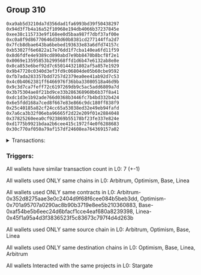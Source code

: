 ## Group 310

```0xe0563ba80c51680d4fbb99e43891a11825d6171f
0xa9ab5d3210da7d356dad1fa6993bd39f50438297
0x94d3f7b4a16a52f10968e194db4066b37237845e
0xee38c115733e9f168ee0d5baa987f7dbf37af00e
0xc0a8f9d86770646d38d60b8381cd277144ffa2d7
0x7fcb8dbae643ba6bebed193633e83a6dfd74157c
0xb53027f6e6822a17e76dd1f7cba140ea6fd11f59
0x8d6fdfe4e9389cd890abd7e9bb8470b8bcf8f2e1
0x0069e13595853b299568ffd1d6b47e6132ab8e8e
0x0ca853e6bef92d7c650144321802af5a857e1929
0x9b47720c0340d3ef3fd9c06804de05b60cbe9592
0xfb7ada283357bdd7257d2379ea0ee41ab92d7c53
0x4c0b4062381ff6466976f36bba33080518a46d9b
0x9c3d7ca7feff72c6197269db9c5ac5add6809a7d
0x3b75304ae8f21bd9ce33b286368960b6b37f8a41
0xdc1d3e1b92ade766d0368b3446fc7b4bd332b424
0x6e5fdd168a7ced8f667e83e866c9dc180ff838f9
0x25c40185a82cf24cc65a53038ed32e49eb94fafd
0x7a6ca3b32f06eba96665f2d22e209f01e2884048
0x37825260eea0cf923869b55178bf23fe337e824e
0xd1775b9921bdaa2b6cee415c1972f4e0f6288683
0x30c770af050a79af157df24608ea764369157a02
```
<details>
<summary>Transactions:</summary>

Hashes: 

Wallet: 0xe0563ba80c51680d4fbb99e43891a11825d6171f

       Hash: 0x620fe97b8ce05c5c8306cd51a545cb21322fe9ec3b3c1b6425061ce72f731572
         - source chain: Arbitrum
         - destination chain: Optimism
         - project: Stargate
         - contract: 0x352d8275aae3e0c2404d9f68f6cee084b5beb3dd
         - value USD: 21.1281978
       Hash: 0xf12a73628dbda2dbfede9244c35f697b8b023f2b1bf6fa3d552b24ea8f7dd694
         - source chain: Optimism
         - destination chain: Base
         - project: Stargate
         - contract: 0x701a95707a0290ac8b90b3719e8ee5b210360883
         - value USD: 2.389129938
       Hash: 0x56ab11228a4c7cc83460f68cc9169409c85ae41a4d1c1119831145cf7e6b262f
         - source chain: Base
         - destination chain: Linea
         - project: Stargate
         - contract: 0xaf54be5b6eec24d6bfacf1cce4eaf680a8239398
         - value USD: 1.635323153
       Hash: 0xd66beb517aab5ea55e2fe527b2302d47743f98a711b14214f8a275f8f8460a46
         - source chain: Linea
         - destination chain: Arbitrum
         - project: Stargate
         - contract: 0x45f1a95a4d3f3836523f5c83673c797f4d4d263b
         - value USD: 0.8377682951
       Hash: 0x35c11ff84ae3b054a0bed0da3f4e00eddb383bdd4dc75b7a471627aba8cb58b4
         - source chain: Arbitrum
         - destination chain: Optimism
         - project: Stargate
         - contract: 0x352d8275aae3e0c2404d9f68f6cee084b5beb3dd
         - value USD: 21.245257598
       Hash: 0x57823df2539c83955463c1b53fbfe1b678816d4dba9c1eecbe36e99a0bd64353
         - source chain: Arbitrum
         - destination chain: Optimism
         - project: Stargate
         - contract: 0x352d8275aae3e0c2404d9f68f6cee084b5beb3dd
         - value USD: 18.556724387
       Hash: 0x12c42030955afb4ba40e6850fd5274b3267c9519a3abe44f39c4884ddfd55004
         - source chain: Arbitrum
         - destination chain: Optimism
         - project: Stargate
         - contract: 0x352d8275aae3e0c2404d9f68f6cee084b5beb3dd
         - value USD: 18.431723579
Wallet: 0xa9ab5d3210da7d356dad1fa6993bd39f50438297

       Hash:0x6540ec1eaa28b48245dcb2d3b46fb0d08dd10ac4a7e47b30ce06885518805453
         - source chain: Arbitrum
         - destination chain: Optimism
         - project: Stargate
         - contract: 0x352d8275aae3e0c2404d9f68f6cee084b5beb3dd
         - value USD: 23.018053079
       Hash:0x5198d1311906c997a2de25d566cd1989e49f270cea914f26bd880cad4b57185f
         - source chain: Optimism
         - destination chain: Base
         - project: Stargate
         - contract: 0x701a95707a0290ac8b90b3719e8ee5b210360883
         - value USD: 2.633756011
       Hash:0x2e6a6d6409b8afe5e8a4973de54adfb5e9f0174a866247b0381ea2a569bdfb18
         - source chain: Base
         - destination chain: Linea
         - project: Stargate
         - contract: 0xaf54be5b6eec24d6bfacf1cce4eaf680a8239398
         - value USD: 1.879796029
       Hash:0x5de9844f50aa41500c12f11550d7954bd30e39fee5e6b441500cad4625b14c3f
         - source chain: Linea
         - destination chain: Arbitrum
         - project: Stargate
         - contract: 0x45f1a95a4d3f3836523f5c83673c797f4d4d263b
         - value USD: 1.082089795
       Hash:0x8153e6910e697fe464dc08724a13a9d9af023c1430eca4497453f43fa8ff8569
         - source chain: Arbitrum
         - destination chain: Optimism
         - project: Stargate
         - contract: 0x352d8275aae3e0c2404d9f68f6cee084b5beb3dd
         - value USD: 21.501050263
       Hash:0xedb44ebd45fa89366a3d2d4df6ffd9fee31d0d89a771eb28e3f2740ba635bfab
         - source chain: Arbitrum
         - destination chain: Optimism
         - project: Stargate
         - contract: 0x352d8275aae3e0c2404d9f68f6cee084b5beb3dd
         - value USD: 18.810134738
       Hash:0xf7ab6c77e9028657998d24a0c67ae8434cbe6d5fdf2353306d5ed31d4d2cc2a7
         - source chain: Arbitrum
         - destination chain: Optimism
         - project: Stargate
         - contract: 0x352d8275aae3e0c2404d9f68f6cee084b5beb3dd
         - value USD: 18.674013506
Wallet: 0x94d3f7b4a16a52f10968e194db4066b37237845e

       Hash:0x70c0bf83a59f847620e0194b63340d9fddf56bc166dd1a88ec9545a256625650
         - source chain: Arbitrum
         - destination chain: Optimism
         - project: Stargate
         - contract: 0x352d8275aae3e0c2404d9f68f6cee084b5beb3dd
         - value USD: 23.93716844
       Hash:0x9ff65d798b92e45f0ee0f68effb97273a8ec336589cb283c8b0e1097dad006e2
         - source chain: Optimism
         - destination chain: Base
         - project: Stargate
         - contract: 0x701a95707a0290ac8b90b3719e8ee5b210360883
         - value USD: 2.750230108
       Hash:0xe5e884d2dbb66de54287ea61f03e31fc0530b7557fda2af1e3e0face63df23b3
         - source chain: Base
         - destination chain: Linea
         - project: Stargate
         - contract: 0xaf54be5b6eec24d6bfacf1cce4eaf680a8239398
         - value USD: 1.996204476
       Hash:0x5ef53cae0094890a568236d9c269966b6c032fa5c19d4f6b979d7410777807f2
         - source chain: Linea
         - destination chain: Arbitrum
         - project: Stargate
         - contract: 0x45f1a95a4d3f3836523f5c83673c797f4d4d263b
         - value USD: 1.198437692
       Hash:0xadfb8fa63d366814cb858d0be111927b7efff3a4d1546c538ea3f642b725b856
         - source chain: Arbitrum
         - destination chain: Optimism
         - project: Stargate
         - contract: 0x352d8275aae3e0c2404d9f68f6cee084b5beb3dd
         - value USD: 22.209674511
       Hash:0xff00814001c4ded7642b88171a9a86004ef9997043d087cb3ade7e3dba7e0824
         - source chain: Arbitrum
         - destination chain: Optimism
         - project: Stargate
         - contract: 0x352d8275aae3e0c2404d9f68f6cee084b5beb3dd
         - value USD: 19.508196739
       Hash:0x7eaf29e69120e73dd52aa1c6177325a4f86e6ae237955c0899815caf66e0d890
         - source chain: Arbitrum
         - destination chain: Optimism
         - project: Stargate
         - contract: 0x352d8275aae3e0c2404d9f68f6cee084b5beb3dd
         - value USD: 19.382900028
Wallet: 0xee38c115733e9f168ee0d5baa987f7dbf37af00e

       Hash:0x293b863d5e816e5f55fefcded321751c7c228c2496f548cba25f45a99024f960
         - source chain: Arbitrum
         - destination chain: Optimism
         - project: Stargate
         - contract: 0x352d8275aae3e0c2404d9f68f6cee084b5beb3dd
         - value USD: 22.052341068
       Hash:0x715cad5df261e3b8aedf7f0addea198d1522e1bdb7ac37c4ab59510cc035144c
         - source chain: Optimism
         - destination chain: Base
         - project: Stargate
         - contract: 0x701a95707a0290ac8b90b3719e8ee5b210360883
         - value USD: 2.473665435
       Hash:0x741c9035124a455c08fc62f31b62149738379465da14a4519d23d982739cedfe
         - source chain: Base
         - destination chain: Linea
         - project: Stargate
         - contract: 0xaf54be5b6eec24d6bfacf1cce4eaf680a8239398
         - value USD: 1.719821456
       Hash:0xbf04cd37bf15bb58de638ed6160b20a9569378c5a53c7bdc88f53f1ff22e036a
         - source chain: Linea
         - destination chain: Arbitrum
         - project: Stargate
         - contract: 0x45f1a95a4d3f3836523f5c83673c797f4d4d263b
         - value USD: 0.9222060477
       Hash:0xf26f30a628bd7fb3fb2d75ae85f724731e1223d8345bd24bbeb8344ec548c8df
         - source chain: Arbitrum
         - destination chain: Optimism
         - project: Stargate
         - contract: 0x352d8275aae3e0c2404d9f68f6cee084b5beb3dd
         - value USD: 19.739279496
       Hash:0x54f9eae8cdff30b3d0d21312c097c5f930844ac2468ee5971eeaf481e3fccca2
         - source chain: Arbitrum
         - destination chain: Optimism
         - project: Stargate
         - contract: 0x352d8275aae3e0c2404d9f68f6cee084b5beb3dd
         - value USD: 17.041644165
       Hash:0xb22dbf37125408342c305be911a3372c3f453924b0dc021e9ea5448244be9b6b
         - source chain: Arbitrum
         - destination chain: Optimism
         - project: Stargate
         - contract: 0x352d8275aae3e0c2404d9f68f6cee084b5beb3dd
         - value USD: 16.907019093
Wallet: 0xc0a8f9d86770646d38d60b8381cd277144ffa2d7

       Hash:0x09d5a7dcdc745417c277f6ac79391f313271920bb00b11662d5e22c25c543d29
         - source chain: Arbitrum
         - destination chain: Optimism
         - project: Stargate
         - contract: 0x352d8275aae3e0c2404d9f68f6cee084b5beb3dd
         - value USD: 19.4778408
       Hash:0x1b3da8e107831e83748a40d6ad9d2e417c70a17e45fa2d713ebd3ba189f88887
         - source chain: Optimism
         - destination chain: Base
         - project: Stargate
         - contract: 0x701a95707a0290ac8b90b3719e8ee5b210360883
         - value USD: 2.049465964
       Hash:0xc37baa7514ab91a43d3ef171b0cfca86d4a91697ce86db6f857aa458f7bcf618
         - source chain: Base
         - destination chain: Linea
         - project: Stargate
         - contract: 0xaf54be5b6eec24d6bfacf1cce4eaf680a8239398
         - value USD: 1.295876726
       Hash:0xdc2769c67b5c414d02fe07ac2feb94cdc697855af7fd5cfff63e495da9d0455d
         - source chain: Linea
         - destination chain: Arbitrum
         - project: Stargate
         - contract: 0x45f1a95a4d3f3836523f5c83673c797f4d4d263b
         - value USD: 0.4985035204
       Hash:0xb2888149322d897b9fc70a8eacb1febfdbc8d84dfaa702acfd959b5ae0284ee1
         - source chain: Arbitrum
         - destination chain: Optimism
         - project: Stargate
         - contract: 0x352d8275aae3e0c2404d9f68f6cee084b5beb3dd
         - value USD: 14.540385703
       Hash:0xa0d97b8a6d5eeb6d0dccf1c4a0fef3ea0eb862571b163abd11b146de96fae915
         - source chain: Arbitrum
         - destination chain: Optimism
         - project: Stargate
         - contract: 0x352d8275aae3e0c2404d9f68f6cee084b5beb3dd
         - value USD: 11.856504738
       Hash:0x186f78ae94dbbc3e362c462994d6a3cc6d65f849927c1f556d7604db6d59b219
         - source chain: Arbitrum
         - destination chain: Optimism
         - project: Stargate
         - contract: 0x352d8275aae3e0c2404d9f68f6cee084b5beb3dd
         - value USD: 11.733325506
Wallet: 0x7fcb8dbae643ba6bebed193633e83a6dfd74157c

       Hash:0xad5e053d35d7bb555efbcfd460520557d8c278e08f91e361dd2e77dfde5c50bc
         - source chain: Arbitrum
         - destination chain: Optimism
         - project: Stargate
         - contract: 0x352d8275aae3e0c2404d9f68f6cee084b5beb3dd
         - value USD: 17.608699078
       Hash:0x786cd4eae961293a211d3adf8db10314e465462c0fab1a8f0046786d9521befb
         - source chain: Optimism
         - destination chain: Base
         - project: Stargate
         - contract: 0x701a95707a0290ac8b90b3719e8ee5b210360883
         - value USD: 1.874395372
       Hash:0x594d05e6e86506e91903b91a86051b587ea2589e05bad3e053f33efa4a9c8d7f
         - source chain: Base
         - destination chain: Linea
         - project: Stargate
         - contract: 0xaf54be5b6eec24d6bfacf1cce4eaf680a8239398
         - value USD: 1.12091589
       Hash:0x7dc0e291aa4ae5093cd91646531d6d44fcc98758cb23c492e5b5e310be9f759e
         - source chain: Linea
         - destination chain: Arbitrum
         - project: Stargate
         - contract: 0x45f1a95a4d3f3836523f5c83673c797f4d4d263b
         - value USD: 0.3237826762
       Hash:0xcc3f3a3274a67b3414b032eed9e330749e82382d8d60ec3f86ec212a5bc6b700
         - source chain: Arbitrum
         - destination chain: Optimism
         - project: Stargate
         - contract: 0x352d8275aae3e0c2404d9f68f6cee084b5beb3dd
         - value USD: 14.377621832
       Hash:0x96142fd3b5ad3ca5b733ba8d79134920a7467950f0c105b61711a84e151276f1
         - source chain: Arbitrum
         - destination chain: Optimism
         - project: Stargate
         - contract: 0x352d8275aae3e0c2404d9f68f6cee084b5beb3dd
         - value USD: 11.693176066
       Hash:0x00a14774f03e7b4021cf9284defc23ee9f36dc10e2c4c9182c645b9a929ee15b
         - source chain: Arbitrum
         - destination chain: Optimism
         - project: Stargate
         - contract: 0x352d8275aae3e0c2404d9f68f6cee084b5beb3dd
         - value USD: 11.566416323
Wallet: 0xb53027f6e6822a17e76dd1f7cba140ea6fd11f59

       Hash:0x1851992c84fc2be6143fa0d4bc2c22163a2f34e45b5c2e389aa9b2b447c14c78
         - source chain: Arbitrum
         - destination chain: Optimism
         - project: Stargate
         - contract: 0x352d8275aae3e0c2404d9f68f6cee084b5beb3dd
         - value USD: 23.760589801
       Hash:0x5dc7203f7f08ed95ee836c2040903a6e0f5eac5a12430f21ceeb30f1bdffb1e0
         - source chain: Optimism
         - destination chain: Base
         - project: Stargate
         - contract: 0x701a95707a0290ac8b90b3719e8ee5b210360883
         - value USD: 2.70536957
       Hash:0x7260d151aa22898f9bb3bd2f689e06ddd6d292c1a1efbe3ea72b1b1973c28dc3
         - source chain: Base
         - destination chain: Linea
         - project: Stargate
         - contract: 0xaf54be5b6eec24d6bfacf1cce4eaf680a8239398
         - value USD: 1.951366788
       Hash:0xb71f21bdb7ce49a9c282384083e5daab4ace6325005ad587cb41f5c6cf06b03b
         - source chain: Linea
         - destination chain: Arbitrum
         - project: Stargate
         - contract: 0x45f1a95a4d3f3836523f5c83673c797f4d4d263b
         - value USD: 1.153718895
       Hash:0x4659ccfc5dab87a3c29c3a7f8c9bf5bba7b8ae6bbc423da47d87d1960ab29215
         - source chain: Arbitrum
         - destination chain: Optimism
         - project: Stargate
         - contract: 0x352d8275aae3e0c2404d9f68f6cee084b5beb3dd
         - value USD: 22.105840256
       Hash:0x5049f8c345ad1168e7ac90f4c726b09761c0d9dedafe073639030ffc0f990adb
         - source chain: Arbitrum
         - destination chain: Optimism
         - project: Stargate
         - contract: 0x352d8275aae3e0c2404d9f68f6cee084b5beb3dd
         - value USD: 19.404801895
       Hash:0x9614987c911b37c42b473caed629664c98e835b8dbf3568eba958fa3217fcae6
         - source chain: Arbitrum
         - destination chain: Optimism
         - project: Stargate
         - contract: 0x352d8275aae3e0c2404d9f68f6cee084b5beb3dd
         - value USD: 19.266891138
Wallet: 0x8d6fdfe4e9389cd890abd7e9bb8470b8bcf8f2e1

       Hash:0x03b08d4ce5a6e1ece74e25016323ce34a18d5a21497c7b3bce21983991247e95
         - source chain: Arbitrum
         - destination chain: Optimism
         - project: Stargate
         - contract: 0x352d8275aae3e0c2404d9f68f6cee084b5beb3dd
         - value USD: 22.592416059
       Hash:0x07c5913f76f1c19dbb9c763cabdc462438e08539f044e612e5ae45aeae889d64
         - source chain: Optimism
         - destination chain: Base
         - project: Stargate
         - contract: 0x701a95707a0290ac8b90b3719e8ee5b210360883
         - value USD: 2.516807126
       Hash:0xaf7bffdb60f97e85b5082dd5b1abc546c6ed641490c9d856d5ca3f92aed583da
         - source chain: Base
         - destination chain: Linea
         - project: Stargate
         - contract: 0xaf54be5b6eec24d6bfacf1cce4eaf680a8239398
         - value USD: 1.762933453
       Hash:0xbd2f3cb20344151cd76b01f0aec91dc5058b9dd27501250ddca2c514190848e5
         - source chain: Linea
         - destination chain: Arbitrum
         - project: Stargate
         - contract: 0x45f1a95a4d3f3836523f5c83673c797f4d4d263b
         - value USD: 0.9671759054
       Hash:0x68d442cde24a930d2ca47051e0e8bc26068fa4de201f1a532120af00f2dde600
         - source chain: Arbitrum
         - destination chain: Optimism
         - project: Stargate
         - contract: 0x352d8275aae3e0c2404d9f68f6cee084b5beb3dd
         - value USD: 20.721804156
       Hash:0xb55ac2c0f31ca3c2d4ae3d5e4f0562b360107c5aa115b0e86734af0f27b8ea2a
         - source chain: Arbitrum
         - destination chain: Optimism
         - project: Stargate
         - contract: 0x352d8275aae3e0c2404d9f68f6cee084b5beb3dd
         - value USD: 18.021616552
       Hash:0xf3c800a41c58f1975dbd497991d7dc38cc630018e11834dbea66f3ccc421e90c
         - source chain: Arbitrum
         - destination chain: Optimism
         - project: Stargate
         - contract: 0x352d8275aae3e0c2404d9f68f6cee084b5beb3dd
         - value USD: 17.884263188
Wallet: 0x0069e13595853b299568ffd1d6b47e6132ab8e8e

       Hash:0x0bcc1310d6b6ae4df861c2a7cdea75d96333d144f26cb5968646502895143db3
         - source chain: Arbitrum
         - destination chain: Optimism
         - project: Stargate
         - contract: 0x352d8275aae3e0c2404d9f68f6cee084b5beb3dd
         - value USD: 23.259498785
       Hash:0x7f9e3c9e8128e7590295c5b42be03e97a12c5a9d88dcb2c526229d9bf5ff7088
         - source chain: Optimism
         - destination chain: Base
         - project: Stargate
         - contract: 0x701a95707a0290ac8b90b3719e8ee5b210360883
         - value USD: 2.718016629
       Hash:0x3e34d989e3d30994593c63de6e1719941c374dc6b2e994cca2763119286058da
         - source chain: Base
         - destination chain: Linea
         - project: Stargate
         - contract: 0xaf54be5b6eec24d6bfacf1cce4eaf680a8239398
         - value USD: 1.964021855
       Hash:0x2c1102f1ea1459f33ce0be664d7245796f6f1623fd4d3b1909554e211df55851
         - source chain: Linea
         - destination chain: Arbitrum
         - project: Stargate
         - contract: 0x45f1a95a4d3f3836523f5c83673c797f4d4d263b
         - value USD: 1.168143206
       Hash:0xa383b195426bea1ce74aeb57c2533d346d4cf7917227c02fd6fa9da105a9163f
         - source chain: Arbitrum
         - destination chain: Optimism
         - project: Stargate
         - contract: 0x352d8275aae3e0c2404d9f68f6cee084b5beb3dd
         - value USD: 24.7456534
       Hash:0x555a2994942f4e6a6a72c7fb5f4b107df690b73e353bd2020a6036b0faf466ce
         - source chain: Arbitrum
         - destination chain: Optimism
         - project: Stargate
         - contract: 0x352d8275aae3e0c2404d9f68f6cee084b5beb3dd
         - value USD: 22.042092102
       Hash:0xa881773e7ddc007d516278089b81156ab92fa7efcc936f9a79cf19334c7c09b3
         - source chain: Arbitrum
         - destination chain: Optimism
         - project: Stargate
         - contract: 0x352d8275aae3e0c2404d9f68f6cee084b5beb3dd
         - value USD: 21.900572958
Wallet: 0x0ca853e6bef92d7c650144321802af5a857e1929

       Hash:0xb1d9ef27ce8c97967830785459295796db824871b7cfb6b631c07bbc71a763f5
         - source chain: Arbitrum
         - destination chain: Optimism
         - project: Stargate
         - contract: 0x352d8275aae3e0c2404d9f68f6cee084b5beb3dd
         - value USD: 21.132623774
       Hash:0x62010efaf6ab1c0ebe5418d351e6ed101849dec0e82c0863d699b25be36d2c65
         - source chain: Optimism
         - destination chain: Base
         - project: Stargate
         - contract: 0x701a95707a0290ac8b90b3719e8ee5b210360883
         - value USD: 2.398444196
       Hash:0xa4858d6457b53c2bdbc9f2e9103e1a8fe1e94995ae8cd6f45e9b0155dd767dd6
         - source chain: Base
         - destination chain: Linea
         - project: Stargate
         - contract: 0xaf54be5b6eec24d6bfacf1cce4eaf680a8239398
         - value USD: 1.644647938
       Hash:0x0784a1a1c8230a19390b083d432f0f06111a6fb2ec9ef38ae64d08b3f3cca204
         - source chain: Linea
         - destination chain: Arbitrum
         - project: Stargate
         - contract: 0x45f1a95a4d3f3836523f5c83673c797f4d4d263b
         - value USD: 0.8489812169
       Hash:0x495932cd8313ab6400f7ce24471cc15f52ebdf4c6d3ca002aab0ff021515a2bd
         - source chain: Arbitrum
         - destination chain: Optimism
         - project: Stargate
         - contract: 0x352d8275aae3e0c2404d9f68f6cee084b5beb3dd
         - value USD: 21.54169989
       Hash:0x6cf36137252fdbf3387fe6f4a8d9c630d6023cc014c747362d02f42c3883ae1d
         - source chain: Arbitrum
         - destination chain: Optimism
         - project: Stargate
         - contract: 0x352d8275aae3e0c2404d9f68f6cee084b5beb3dd
         - value USD: 18.839312051
       Hash:0x22b43f2ce78233b375bff65d168f0ecc39d92b7bdc4d321b6f55857a4aa0c0a3
         - source chain: Arbitrum
         - destination chain: Optimism
         - project: Stargate
         - contract: 0x352d8275aae3e0c2404d9f68f6cee084b5beb3dd
         - value USD: 18.700368789
Wallet: 0x9b47720c0340d3ef3fd9c06804de05b60cbe9592

       Hash:0x1c2e2d55611b90221434afcce16251d8484f9794d79733e4a7d1093f7aad4f96
         - source chain: Arbitrum
         - destination chain: Optimism
         - project: Stargate
         - contract: 0x352d8275aae3e0c2404d9f68f6cee084b5beb3dd
         - value USD: 19.474264614
       Hash:0xf5999eba8f5ab0e70fce64d4c78153bc3fe6ab11cde1b0ac9dcf751d005be0de
         - source chain: Optimism
         - destination chain: Base
         - project: Stargate
         - contract: 0x701a95707a0290ac8b90b3719e8ee5b210360883
         - value USD: 2.136290556
       Hash:0x5a28291eb4ae74f3ca8ccad383a8a37dd78e3004074b8ba7e5b83ee91e1e1fc6
         - source chain: Base
         - destination chain: Linea
         - project: Stargate
         - contract: 0xaf54be5b6eec24d6bfacf1cce4eaf680a8239398
         - value USD: 1.382645675
       Hash:0xab726b911acf837996cfa50012597b4ffbff26de2a61c4ee676cda75f7d0bdaf
         - source chain: Linea
         - destination chain: Arbitrum
         - project: Stargate
         - contract: 0x45f1a95a4d3f3836523f5c83673c797f4d4d263b
         - value USD: 0.5885269833
       Hash:0x8ad0d23b9d1caa192df0289c5ac227988786544673598ccfd55fcacfe8ebdb47
         - source chain: Arbitrum
         - destination chain: Optimism
         - project: Stargate
         - contract: 0x352d8275aae3e0c2404d9f68f6cee084b5beb3dd
         - value USD: 18.811061028
       Hash:0x258d64577fd7763809af4a1b43f769471435d6079adb38b9b813a7b535c228e0
         - source chain: Arbitrum
         - destination chain: Optimism
         - project: Stargate
         - contract: 0x352d8275aae3e0c2404d9f68f6cee084b5beb3dd
         - value USD: 16.106560962
       Hash:0x2e1af2ef309f2c56c14e442648f7564994e35870f610a999cd8cfd811bbe7940
         - source chain: Arbitrum
         - destination chain: Optimism
         - project: Stargate
         - contract: 0x352d8275aae3e0c2404d9f68f6cee084b5beb3dd
         - value USD: 15.970821104
Wallet: 0xfb7ada283357bdd7257d2379ea0ee41ab92d7c53

       Hash:0xe59478d123b276af2a646d4ede1f68fc288992d8d7b6aa9675c6cde432d8e5c3
         - source chain: Arbitrum
         - destination chain: Optimism
         - project: Stargate
         - contract: 0x352d8275aae3e0c2404d9f68f6cee084b5beb3dd
         - value USD: 23.725606907
       Hash:0x43185f2d054c4e6a1aa3736395573a99b9b08ce3bfe55b3f3528789211a9a299
         - source chain: Optimism
         - destination chain: Base
         - project: Stargate
         - contract: 0x701a95707a0290ac8b90b3719e8ee5b210360883
         - value USD: 2.744915751
       Hash:0x466fc495ace20834026d4247669a1b3867272830d112ed32c12435adc892a5ae
         - source chain: Base
         - destination chain: Linea
         - project: Stargate
         - contract: 0xaf54be5b6eec24d6bfacf1cce4eaf680a8239398
         - value USD: 1.990906302
       Hash:0x86163c8132044c7af59aaac87c16e5c068427521a5bc5db198e00d5610aaca69
         - source chain: Linea
         - destination chain: Arbitrum
         - project: Stargate
         - contract: 0x45f1a95a4d3f3836523f5c83673c797f4d4d263b
         - value USD: 1.194327296
       Hash:0xc6dd237bbdf6b0490fbfd82c12ca385907d1afcc85487fa39b884924c1aa2755
         - source chain: Arbitrum
         - destination chain: Optimism
         - project: Stargate
         - contract: 0x352d8275aae3e0c2404d9f68f6cee084b5beb3dd
         - value USD: 22.530603042
       Hash:0xc346e95978879eec6b6371082184b32ffba398c0e4ba814d01f128d311125cb1
         - source chain: Arbitrum
         - destination chain: Optimism
         - project: Stargate
         - contract: 0x352d8275aae3e0c2404d9f68f6cee084b5beb3dd
         - value USD: 19.829623354
       Hash:0x8332492758280906b7f51f360324798d7a148f62b1cf050128ec7a417948ea11
         - source chain: Arbitrum
         - destination chain: Optimism
         - project: Stargate
         - contract: 0x352d8275aae3e0c2404d9f68f6cee084b5beb3dd
         - value USD: 19.691389895
Wallet: 0x4c0b4062381ff6466976f36bba33080518a46d9b

       Hash:0x06c037edf996abe6e934ad01db28d9f4a5b611227bf1291c1a2616f62df0def9
         - source chain: Arbitrum
         - destination chain: Optimism
         - project: Stargate
         - contract: 0x352d8275aae3e0c2404d9f68f6cee084b5beb3dd
         - value USD: 25.738256394
       Hash:0x370ff31a06618c0d272fe4e56bfe3f857931de2dc299ad493e5bf1d09b509646
         - source chain: Optimism
         - destination chain: Base
         - project: Stargate
         - contract: 0x701a95707a0290ac8b90b3719e8ee5b210360883
         - value USD: 2.9231112
       Hash:0x4d56c2aa67901cb7103e622b74521cccfed460780cb6d6ec7b200a5f35e4cb52
         - source chain: Base
         - destination chain: Linea
         - project: Stargate
         - contract: 0xaf54be5b6eec24d6bfacf1cce4eaf680a8239398
         - value USD: 2.168985493
       Hash:0xa6c4ff7d4df7f6e12c7753ad5cad96ee351df453c7ee4e556d18f10bce0a3b5e
         - source chain: Linea
         - destination chain: Arbitrum
         - project: Stargate
         - contract: 0x45f1a95a4d3f3836523f5c83673c797f4d4d263b
         - value USD: 1.372285385
       Hash:0x744da71b4287c7843c3b7ae499099494c2703713a14b83bd17e1b8f574b8ad92
         - source chain: Arbitrum
         - destination chain: Optimism
         - project: Stargate
         - contract: 0x352d8275aae3e0c2404d9f68f6cee084b5beb3dd
         - value USD: 24.985065354
       Hash:0xe79ea0ef14380c3ac358e6a9025ef39fe8482f34a064e445d100e4d4c1c1b3fc
         - source chain: Arbitrum
         - destination chain: Optimism
         - project: Stargate
         - contract: 0x352d8275aae3e0c2404d9f68f6cee084b5beb3dd
         - value USD: 22.297127769
       Hash:0x46e03e7f261085dae6699e97790a67c2be446d701d6fab43b01a4c826dfa43f7
         - source chain: Arbitrum
         - destination chain: Optimism
         - project: Stargate
         - contract: 0x352d8275aae3e0c2404d9f68f6cee084b5beb3dd
         - value USD: 22.169852439
Wallet: 0x9c3d7ca7feff72c6197269db9c5ac5add6809a7d

       Hash:0x409a6351ac404bcb7d0d465d5decde63c647966a6c29216c2b7daf8c4b555343
         - source chain: Arbitrum
         - destination chain: Optimism
         - project: Stargate
         - contract: 0x352d8275aae3e0c2404d9f68f6cee084b5beb3dd
         - value USD: 17.675478167
       Hash:0xf7fbb6068dbd42dbe7e9cae1f424f963545d830c4225cf56cf76e484c173e7f8
         - source chain: Optimism
         - destination chain: Base
         - project: Stargate
         - contract: 0x701a95707a0290ac8b90b3719e8ee5b210360883
         - value USD: 1.821329272
       Hash:0x1779c18202d9e1c4be699515ac21763ae5226af282d8b329c732b57b7c96ea41
         - source chain: Base
         - destination chain: Linea
         - project: Stargate
         - contract: 0xaf54be5b6eec24d6bfacf1cce4eaf680a8239398
         - value USD: 1.067873601
       Hash:0x5c856674f4dc374de7294ad03b1c333db5d97ca05a3b2032866f65439b80197f
         - source chain: Linea
         - destination chain: Arbitrum
         - project: Stargate
         - contract: 0x45f1a95a4d3f3836523f5c83673c797f4d4d263b
         - value USD: 0.269890936
       Hash:0x5c8579511b17d77bbc5752da2af429608c8fed82adfa6d99928476497590780e
         - source chain: Arbitrum
         - destination chain: Optimism
         - project: Stargate
         - contract: 0x352d8275aae3e0c2404d9f68f6cee084b5beb3dd
         - value USD: 14.493524357
       Hash:0xd7a6d03b311cb0284db1f33dcd8ed2ea95607f2043ae533a1d678446f5a3080b
         - source chain: Arbitrum
         - destination chain: Optimism
         - project: Stargate
         - contract: 0x352d8275aae3e0c2404d9f68f6cee084b5beb3dd
         - value USD: 11.795742344
       Hash:0x74cb58c7a06565e798b767d53040d2d37a39f43b8811dfaf9cd7a0bd6c2a5910
         - source chain: Arbitrum
         - destination chain: Optimism
         - project: Stargate
         - contract: 0x352d8275aae3e0c2404d9f68f6cee084b5beb3dd
         - value USD: 11.665693762
Wallet: 0x3b75304ae8f21bd9ce33b286368960b6b37f8a41

       Hash:0xfd7ff4ac90da1166866b9b2ff9fb8b656d030659477cd7bd1c0b52a227965ce5
         - source chain: Arbitrum
         - destination chain: Optimism
         - project: Stargate
         - contract: 0x352d8275aae3e0c2404d9f68f6cee084b5beb3dd
         - value USD: 24.15198749
       Hash:0x043ed436351b26600fb4b41296188980060bdc0f3c19592745b20519933725d8
         - source chain: Optimism
         - destination chain: Base
         - project: Stargate
         - contract: 0x701a95707a0290ac8b90b3719e8ee5b210360883
         - value USD: 2.725248897
       Hash:0xbfa5d4de4ac99f60615a01d900ac8688059f3e62caf86cce975853cfbbe712b7
         - source chain: Base
         - destination chain: Linea
         - project: Stargate
         - contract: 0xaf54be5b6eec24d6bfacf1cce4eaf680a8239398
         - value USD: 1.971257646
       Hash:0x47702f8293760db4ba3dddd40b575ee32ed144eb9bf24b6a018794d558a7229c
         - source chain: Linea
         - destination chain: Arbitrum
         - project: Stargate
         - contract: 0x45f1a95a4d3f3836523f5c83673c797f4d4d263b
         - value USD: 1.17456208
       Hash:0x231c734f93f48d6b93347feffd1afa791ac696d301678e68d08fa04d22e39ad5
         - source chain: Arbitrum
         - destination chain: Optimism
         - project: Stargate
         - contract: 0x352d8275aae3e0c2404d9f68f6cee084b5beb3dd
         - value USD: 22.41052886
       Hash:0x241ea70b336db48964b0e6d76077bcff1bff14b118ea0ed1951bdcc794d3c563
         - source chain: Arbitrum
         - destination chain: Optimism
         - project: Stargate
         - contract: 0x352d8275aae3e0c2404d9f68f6cee084b5beb3dd
         - value USD: 19.706791543
       Hash:0x5c18dfe3a2906023cb19b6e3b7846c53eb6b3a1f9c6d10bc9d334d597232609f
         - source chain: Arbitrum
         - destination chain: Optimism
         - project: Stargate
         - contract: 0x352d8275aae3e0c2404d9f68f6cee084b5beb3dd
         - value USD: 19.569086141
Wallet: 0xdc1d3e1b92ade766d0368b3446fc7b4bd332b424

       Hash:0x9fe636aa3e1300ce83f1dd8cace97e51df779ed95f937fd62f858234ffe273c0
         - source chain: Arbitrum
         - destination chain: Optimism
         - project: Stargate
         - contract: 0x352d8275aae3e0c2404d9f68f6cee084b5beb3dd
         - value USD: 19.73989384
       Hash:0x6a9504bbebf06c61e65cdd04cb1cff9f9c2787a4f810d5e6fd7e5cd4b64a9cd5
         - source chain: Optimism
         - destination chain: Base
         - project: Stargate
         - contract: 0x701a95707a0290ac8b90b3719e8ee5b210360883
         - value USD: 2.090252466
       Hash:0x2d880c916bb91efe0971c26ac101ba10d46fa3498b6eb4cebcc6af8f1e227061
         - source chain: Base
         - destination chain: Linea
         - project: Stargate
         - contract: 0xaf54be5b6eec24d6bfacf1cce4eaf680a8239398
         - value USD: 1.336627252
       Hash:0x55aedfc5a34e848e8ed049c02159e2fc9996c234db3279653485a7019ca3f348
         - source chain: Linea
         - destination chain: Arbitrum
         - project: Stargate
         - contract: 0x45f1a95a4d3f3836523f5c83673c797f4d4d263b
         - value USD: 0.5403252638
       Hash:0xbc96497aa10a9f12f981084b32f301446afc1f5363630f295740792851434d40
         - source chain: Arbitrum
         - destination chain: Optimism
         - project: Stargate
         - contract: 0x352d8275aae3e0c2404d9f68f6cee084b5beb3dd
         - value USD: 14.490356018
       Hash:0x1d94d653756b3a84269b6e463b110364142fd7221a8d152196901c175a7496fd
         - source chain: Arbitrum
         - destination chain: Optimism
         - project: Stargate
         - contract: 0x352d8275aae3e0c2404d9f68f6cee084b5beb3dd
         - value USD: 11.795771681
       Hash:0x5e435a55445984ce76eb12522843c1af8a9e3ae2148b4d74cb46ab21ea97052b
         - source chain: Arbitrum
         - destination chain: Optimism
         - project: Stargate
         - contract: 0x352d8275aae3e0c2404d9f68f6cee084b5beb3dd
         - value USD: 11.665341724
Wallet: 0x6e5fdd168a7ced8f667e83e866c9dc180ff838f9

       Hash:0x1e26a4d85fbd69aff4a2492f83198eb5a33a49e2792f6dad9a9d4aca0f151776
         - source chain: Arbitrum
         - destination chain: Optimism
         - project: Stargate
         - contract: 0x352d8275aae3e0c2404d9f68f6cee084b5beb3dd
         - value USD: 21.179149607
       Hash:0x2af7c50af6b903467679198aa5226ffa369b4edc025b9e3681472ccf7760ec32
         - source chain: Optimism
         - destination chain: Base
         - project: Stargate
         - contract: 0x701a95707a0290ac8b90b3719e8ee5b210360883
         - value USD: 2.135628168
       Hash:0x56c2c91eac1f57efe29b7a1932a0b700ffda75c409dd1963809ad1f41eea40d7
         - source chain: Base
         - destination chain: Linea
         - project: Stargate
         - contract: 0xaf54be5b6eec24d6bfacf1cce4eaf680a8239398
         - value USD: 1.381979619
       Hash:0x6c0a7545949a2a8ceae55e1774440f9bee72896deea8d7bc2a33282d6b3a9103
         - source chain: Linea
         - destination chain: Arbitrum
         - project: Stargate
         - contract: 0x45f1a95a4d3f3836523f5c83673c797f4d4d263b
         - value USD: 0.5856473562
       Hash:0xe394eb09d7390e3e73000cf9623a9d8baba9c6eebdc63e3f1a8d9f6a99d68a34
         - source chain: Arbitrum
         - destination chain: Optimism
         - project: Stargate
         - contract: 0x352d8275aae3e0c2404d9f68f6cee084b5beb3dd
         - value USD: 19.679420614
       Hash:0x8d520fe7c65d05d7ad207889a4d17aa2f6525ca0ab15082e2bfdb948a8117e54
         - source chain: Arbitrum
         - destination chain: Optimism
         - project: Stargate
         - contract: 0x352d8275aae3e0c2404d9f68f6cee084b5beb3dd
         - value USD: 16.980347796
       Hash:0x7a9c537fa659fadd5afe67803b462ad192bb5bcd3925d808e8ec5569b15d56c6
         - source chain: Arbitrum
         - destination chain: Optimism
         - project: Stargate
         - contract: 0x352d8275aae3e0c2404d9f68f6cee084b5beb3dd
         - value USD: 16.844637275
Wallet: 0x25c40185a82cf24cc65a53038ed32e49eb94fafd

       Hash:0xd3913f956c2fdb178ad34d5a9eef047b6a668e91de47f1ab54bbff29b818e2fd
         - source chain: Arbitrum
         - destination chain: Optimism
         - project: Stargate
         - contract: 0x352d8275aae3e0c2404d9f68f6cee084b5beb3dd
         - value USD: 17.746045888
       Hash:0x5aca42351e65b1032622cd77cda3943eedb73e2bd4187c1c5d19aae15d9a384a
         - source chain: Optimism
         - destination chain: Base
         - project: Stargate
         - contract: 0x701a95707a0290ac8b90b3719e8ee5b210360883
         - value USD: 1.883485327
       Hash:0xc966c3a912f4ffa6561375628ad4cf8b27aafc6aedeca2ba91f4594c24e3d634
         - source chain: Base
         - destination chain: Linea
         - project: Stargate
         - contract: 0xaf54be5b6eec24d6bfacf1cce4eaf680a8239398
         - value USD: 1.129998473
       Hash:0x3ade31c5b210c9d8c584ab9a45000ec23a1455f12d38c383b4ba08f3a38dc086
         - source chain: Linea
         - destination chain: Arbitrum
         - project: Stargate
         - contract: 0x45f1a95a4d3f3836523f5c83673c797f4d4d263b
         - value USD: 0.3338175869
       Hash:0x209d628d5b52a6d17a8bcb677849a6a03d8095f22e9b8fa8c4849a89dde3dba8
         - source chain: Arbitrum
         - destination chain: Optimism
         - project: Stargate
         - contract: 0x352d8275aae3e0c2404d9f68f6cee084b5beb3dd
         - value USD: 14.566337482
       Hash:0x31528382ffac97b38b86c5d35c7c0a82f2b3ff448cfe688240824de8b86d360f
         - source chain: Arbitrum
         - destination chain: Optimism
         - project: Stargate
         - contract: 0x352d8275aae3e0c2404d9f68f6cee084b5beb3dd
         - value USD: 11.872574566
       Hash:0x5ab57ab3f654eb9757ca64fab671a7546f5bf69d159a05d067cab9bfc2c2c1f1
         - source chain: Arbitrum
         - destination chain: Optimism
         - project: Stargate
         - contract: 0x352d8275aae3e0c2404d9f68f6cee084b5beb3dd
         - value USD: 11.742115273
Wallet: 0x7a6ca3b32f06eba96665f2d22e209f01e2884048

       Hash:0x2bc9e497470a94f3be1fe6d7eb6e82cbd74bc360fce3e812cd1acbb950f8a6ca
         - source chain: Arbitrum
         - destination chain: Optimism
         - project: Stargate
         - contract: 0x352d8275aae3e0c2404d9f68f6cee084b5beb3dd
         - value USD: 20.249695172
       Hash:0x0cacd3285893d512dbcf5af235263d38524636bdeeb9bce68f92093609ed8e62
         - source chain: Optimism
         - destination chain: Base
         - project: Stargate
         - contract: 0x701a95707a0290ac8b90b3719e8ee5b210360883
         - value USD: 2.193214027
       Hash:0xe1c201f28d1870f63d377d3da9cfb6df915b790603c0c285d3bc3ad747a952f8
         - source chain: Base
         - destination chain: Linea
         - project: Stargate
         - contract: 0xaf54be5b6eec24d6bfacf1cce4eaf680a8239398
         - value USD: 1.439532924
       Hash:0x89c1af6905be812df72d59135a2705c4d92213a2ab56412e62e180321926f81f
         - source chain: Linea
         - destination chain: Arbitrum
         - project: Stargate
         - contract: 0x45f1a95a4d3f3836523f5c83673c797f4d4d263b
         - value USD: 0.6445694369
       Hash:0x69ae4a359bc52d02a9edf7bf67d60bb3c640d96d253536ccda5158412542fccf
         - source chain: Arbitrum
         - destination chain: Optimism
         - project: Stargate
         - contract: 0x352d8275aae3e0c2404d9f68f6cee084b5beb3dd
         - value USD: 15.065996282
       Hash:0x9e430cba91381aac5ecc1c43fbc96d3e24e9a9c396b11c53d1cd608b890ecbe0
         - source chain: Arbitrum
         - destination chain: Optimism
         - project: Stargate
         - contract: 0x352d8275aae3e0c2404d9f68f6cee084b5beb3dd
         - value USD: 12.373729526
       Hash:0x0cfbf140ba2587ef0358f47cbf4741782084668f6237752559f47855dd6192d8
         - source chain: Arbitrum
         - destination chain: Optimism
         - project: Stargate
         - contract: 0x352d8275aae3e0c2404d9f68f6cee084b5beb3dd
         - value USD: 12.242096774
Wallet: 0x37825260eea0cf923869b55178bf23fe337e824e

       Hash:0xc741fd70d33a6b3e9e38312b421934debdb57bfb8eb1a4b46555c1dbd1745263
         - source chain: Arbitrum
         - destination chain: Optimism
         - project: Stargate
         - contract: 0x352d8275aae3e0c2404d9f68f6cee084b5beb3dd
         - value USD: 23.988155655
       Hash:0x7c4132f6db2d36c6f802891ecdc04ddcea5e49e6ebb99582e57539eda0f41b1c
         - source chain: Optimism
         - destination chain: Base
         - project: Stargate
         - contract: 0x701a95707a0290ac8b90b3719e8ee5b210360883
         - value USD: 2.778171968
       Hash:0x54dc43a9d6e272f2a42df713b7116c23037ace428774d72db775e14de91b9b0d
         - source chain: Base
         - destination chain: Linea
         - project: Stargate
         - contract: 0xaf54be5b6eec24d6bfacf1cce4eaf680a8239398
         - value USD: 2.024148559
       Hash:0xd0166805775f92843acf97cf9274fe76a8e69257659481fdc9943f46026db874
         - source chain: Linea
         - destination chain: Arbitrum
         - project: Stargate
         - contract: 0x45f1a95a4d3f3836523f5c83673c797f4d4d263b
         - value USD: 1.229978974
       Hash:0xc7ba933419bbb8495ee4d581386360dfe90329fbaf239d1734c4a12312548d85
         - source chain: Arbitrum
         - destination chain: Optimism
         - project: Stargate
         - contract: 0x352d8275aae3e0c2404d9f68f6cee084b5beb3dd
         - value USD: 22.572290169
       Hash:0x82ee84a7021a15df937b8900e8593b1a58e882ef02102bda3f3ffbcf748333c0
         - source chain: Arbitrum
         - destination chain: Optimism
         - project: Stargate
         - contract: 0x352d8275aae3e0c2404d9f68f6cee084b5beb3dd
         - value USD: 19.908919839
       Hash:0x3c1022ef0d12dcf91f2a72e4d57c1969a00c7f5e6cf0c4f9bb4c1280fff04aad
         - source chain: Arbitrum
         - destination chain: Optimism
         - project: Stargate
         - contract: 0x352d8275aae3e0c2404d9f68f6cee084b5beb3dd
         - value USD: 19.769473235
Wallet: 0xd1775b9921bdaa2b6cee415c1972f4e0f6288683

       Hash:0xf299b811f207da9da2bf6b69cc31616653918bdf05041e7ce4e207e700ecd37a
         - source chain: Arbitrum
         - destination chain: Optimism
         - project: Stargate
         - contract: 0x352d8275aae3e0c2404d9f68f6cee084b5beb3dd
         - value USD: 19.248894043
       Hash:0xb40f43025ed51e6480c1de998b0cd9d12b4b215aef4aea0e884c4ecbebd51ac7
         - source chain: Optimism
         - destination chain: Base
         - project: Stargate
         - contract: 0x701a95707a0290ac8b90b3719e8ee5b210360883
         - value USD: 2.192852237
       Hash:0x4079c9e6709c3eb94692fffa53010f0442e5b470ca9f846a1db86f1ee62e85e7
         - source chain: Base
         - destination chain: Linea
         - project: Stargate
         - contract: 0xaf54be5b6eec24d6bfacf1cce4eaf680a8239398
         - value USD: 1.431264514
       Hash:0x4b074e9713face0fc3525437c3eb0c425f02c1f6fb827766c3d0ee35dfd549ec
         - source chain: Linea
         - destination chain: Arbitrum
         - project: Stargate
         - contract: 0x45f1a95a4d3f3836523f5c83673c797f4d4d263b
         - value USD: 0.6293753874
       Hash:0xbedf1d20b7f82be4cb8bfe453d9db6db032ec54c7c9c0c9cf9b56ffafb71379d
         - source chain: Arbitrum
         - destination chain: Optimism
         - project: Stargate
         - contract: 0x352d8275aae3e0c2404d9f68f6cee084b5beb3dd
         - value USD: 18.622780346
       Hash:0x72aab26ab5dbee67050894e689baa00e0b378f49fced48d77dd8f65d1e508bb3
         - source chain: Arbitrum
         - destination chain: Optimism
         - project: Stargate
         - contract: 0x352d8275aae3e0c2404d9f68f6cee084b5beb3dd
         - value USD: 15.803310645
       Hash:0x8185d6a5c7a4a5e13739519ca5fc8984642e24170d666d9ea827c0450655e498
         - source chain: Arbitrum
         - destination chain: Optimism
         - project: Stargate
         - contract: 0x352d8275aae3e0c2404d9f68f6cee084b5beb3dd
         - value USD: 15.499854173
Wallet: 0x30c770af050a79af157df24608ea764369157a02

       Hash:0xbcc71a18abd7adc02ae13f2f95e7f9c2a1b5ac9f1d7d39f29230fb5f106b839d
         - source chain: Arbitrum
         - destination chain: Optimism
         - project: Stargate
         - contract: 0x352d8275aae3e0c2404d9f68f6cee084b5beb3dd
         - value USD: 23.080264562
       Hash:0xd2c3c5877d6b93d7378c2e236b7c431150f341d120699e489ba679e70c116d9e
         - source chain: Optimism
         - destination chain: Base
         - project: Stargate
         - contract: 0x701a95707a0290ac8b90b3719e8ee5b210360883
         - value USD: 2.701910015
       Hash:0xacd271d645f2ba990c697aa6fd5296ee431ff8aca0b72c8fe301e360c076c6d9
         - source chain: Base
         - destination chain: Linea
         - project: Stargate
         - contract: 0xaf54be5b6eec24d6bfacf1cce4eaf680a8239398
         - value USD: 1.940025249
       Hash:0x0f17a06279e6606275ae434b26acb61afd95a1f89169d83d46a0bfa20e058a4e
         - source chain: Linea
         - destination chain: Arbitrum
         - project: Stargate
         - contract: 0x45f1a95a4d3f3836523f5c83673c797f4d4d263b
         - value USD: 1.137830193
       Hash:0x8f03ec551672b2946cef6475134d0e9911c7733657b096a9d7ee72a98d0b0fc4
         - source chain: Arbitrum
         - destination chain: Optimism
         - project: Stargate
         - contract: 0x352d8275aae3e0c2404d9f68f6cee084b5beb3dd
         - value USD: 21.663777725
       Hash:0x4b64451bc195e16b497f6126f19e9de592fccb6a298aa83b49d1008ba4ff42f5
         - source chain: Arbitrum
         - destination chain: Optimism
         - project: Stargate
         - contract: 0x352d8275aae3e0c2404d9f68f6cee084b5beb3dd
         - value USD: 18.969965607
       Hash:0x89e2f9dc68fb34257902d3b3fb57a8188a477487d8a7deecf76afcd579012426
         - source chain: Arbitrum
         - destination chain: Optimism
         - project: Stargate
         - contract: 0x352d8275aae3e0c2404d9f68f6cee084b5beb3dd
         - value USD: 18.782936872

</details>


### Triggers: 
All wallets have similar transaction count in L0: 7 (+-1)

All wallets used ONLY same chains in L0: Arbitrum, Optimism, Base, Linea

All wallets used ONLY same contracts in L0: Arbitrum-0x352d8275aae3e0c2404d9f68f6cee084b5beb3dd, Optimism-0x701a95707a0290ac8b90b3719e8ee5b210360883, Base-0xaf54be5b6eec24d6bfacf1cce4eaf680a8239398, Linea-0x45f1a95a4d3f3836523f5c83673c797f4d4d263b

All wallets used ONLY same source chain in L0: Arbitrum, Optimism, Base, Linea

All wallets used ONLY same destination chains in L0: Optimism, Base, Linea, Arbitrum

All wallets Interacted with the same projects in L0: Stargate

